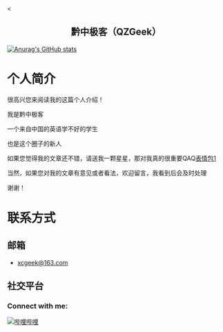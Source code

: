 <<p align="center">
<h2 align="center"> 黔中极客（QZGeek）</h2>

[![Anurag's GitHub stats](https://github-readme-stats.vercel.app/api?username=qzgeek)](https://github.com/anuraghazra/github-readme-stats)

# 个人简介

很高兴您来阅读我的这篇个人介绍！

我是黔中极客

一个来自中国的英语学不好的学生

也是这个圈子的新人

如果您觉得我的文章还不错，请送我一颗星星，那对我真的很重要QAQ[表情包1](https://i0.hdslb.com/bfs/new_dyn/a7ad80ae1ad8091437a23558d9ff30ef620655009.jpg@.webp)

当然，如果您对我的文章有意见或者看法，欢迎留言，我看到后会及时处理

谢谢！

# 联系方式

## 邮箱

- xcgeek@163.com

## 社交平台
<h3 align="left">Connect with me:</h3>
<p align="left">
<a href="https://space.bilibili.com/620655009"><img src="https://img.shields.io/badge/bilibili-%E5%93%94%E5%93%A9%E5%93%94%E5%93%A9-critical" alt="哔哩哔哩" /></a>
</p>



